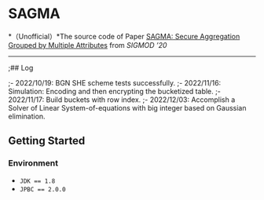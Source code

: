 # SAGMA

*（Unofficial）*The source code of Paper [SAGMA: Secure Aggregation Grouped by Multiple Attributes](https://dl.acm.org/doi/10.1145/3318464.3380569) from *SIGMOD ’20*



----------

;## Log

;- 2022/10/19: BGN SHE scheme tests successfully.
;- 2022/11/16: Simulation: Encoding and then encrypting the bucketized table.
;- 2022/11/17: Build buckets with row index.
;- 2022/12/03: Accomplish a Solver of Linear System-of-equations with big integer based on Gaussian elimination. 

## Getting Started

### Environment

- `JDK == 1.8`
- `JPBC == 2.0.0`
